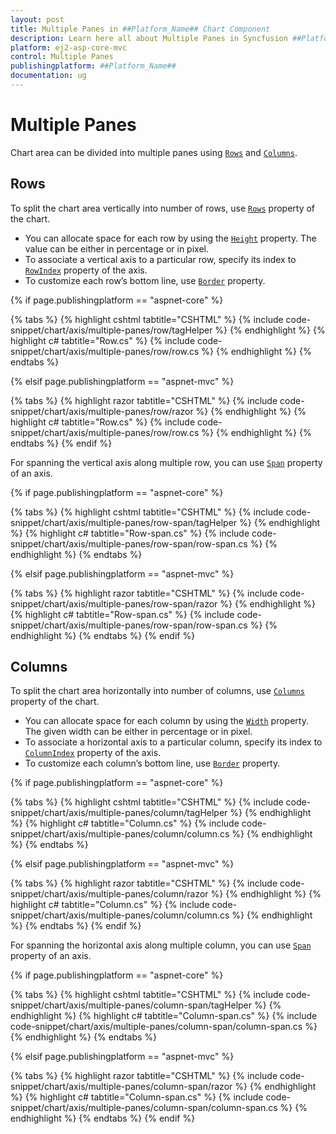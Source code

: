 ```yaml
---
layout: post
title: Multiple Panes in ##Platform_Name## Chart Component
description: Learn here all about Multiple Panes in Syncfusion ##Platform_Name## Chart component of Syncfusion Essential JS 2 and more.
platform: ej2-asp-core-mvc
control: Multiple Panes
publishingplatform: ##Platform_Name##
documentation: ug
---
```



# Multiple Panes

Chart area can be divided into multiple panes using [`Rows`](https://help.syncfusion.com/cr/aspnetcore-js2/Syncfusion.EJ2.Charts.ChartRow.html) and
[`Columns`](https://help.syncfusion.com/cr/aspnetcore-js2/Syncfusion.EJ2.Charts.ChartColumn.html).

## Rows

To split the chart area vertically into number of rows, use [`Rows`](https://help.syncfusion.com/cr/aspnetcore-js2/Syncfusion.EJ2.Charts.ChartRow.html) property of the chart.

* You can allocate space for each row by using the [`Height`](https://help.syncfusion.com/cr/aspnetcore-js2/Syncfusion.EJ2.Charts.ChartRow.html#Syncfusion_EJ2_Charts_ChartRow_Height)
property. The value can be either in percentage or in pixel.
* To associate a vertical axis to a particular row, specify its index to
[`RowIndex`](https://help.syncfusion.com/cr/aspnetcore-js2/Syncfusion.EJ2.Charts.ChartRow.html) property of the axis.
* To customize each row’s bottom line, use [`Border`](https://help.syncfusion.com/cr/aspnetcore-js2/Syncfusion.EJ2.Charts.ChartRow.html) property.

{% if page.publishingplatform == "aspnet-core" %}

{% tabs %}
{% highlight cshtml tabtitle="CSHTML" %}
{% include code-snippet/chart/axis/multiple-panes/row/tagHelper %}
{% endhighlight %}
{% highlight c# tabtitle="Row.cs" %}
{% include code-snippet/chart/axis/multiple-panes/row/row.cs %}
{% endhighlight %}
{% endtabs %}

{% elsif page.publishingplatform == "aspnet-mvc" %}

{% tabs %}
{% highlight razor tabtitle="CSHTML" %}
{% include code-snippet/chart/axis/multiple-panes/row/razor %}
{% endhighlight %}
{% highlight c# tabtitle="Row.cs" %}
{% include code-snippet/chart/axis/multiple-panes/row/row.cs %}
{% endhighlight %}
{% endtabs %}
{% endif %}



For spanning the vertical axis along multiple row, you can use [`Span`](https://help.syncfusion.com/cr/aspnetcore-js2/Syncfusion.EJ2.Charts.ChartRow.html) property of an axis.

{% if page.publishingplatform == "aspnet-core" %}

{% tabs %}
{% highlight cshtml tabtitle="CSHTML" %}
{% include code-snippet/chart/axis/multiple-panes/row-span/tagHelper %}
{% endhighlight %}
{% highlight c# tabtitle="Row-span.cs" %}
{% include code-snippet/chart/axis/multiple-panes/row-span/row-span.cs %}
{% endhighlight %}
{% endtabs %}

{% elsif page.publishingplatform == "aspnet-mvc" %}

{% tabs %}
{% highlight razor tabtitle="CSHTML" %}
{% include code-snippet/chart/axis/multiple-panes/row-span/razor %}
{% endhighlight %}
{% highlight c# tabtitle="Row-span.cs" %}
{% include code-snippet/chart/axis/multiple-panes/row-span/row-span.cs %}
{% endhighlight %}
{% endtabs %}
{% endif %}



## Columns

To split the chart area horizontally into number of columns, use [`Columns`](https://help.syncfusion.com/cr/aspnetcore-js2/Syncfusion.EJ2.Charts.ChartColumn.html) property of the chart.

* You can allocate space for each column by using the [`Width`](https://help.syncfusion.com/cr/aspnetcore-js2/Syncfusion.EJ2.Charts.ChartColumn.html#Syncfusion_EJ2_Charts_ChartColumn_Width)
property. The given width can be either in percentage or in pixel.
* To associate a horizontal axis to a particular column, specify its index to
[`ColumnIndex`](https://help.syncfusion.com/cr/aspnetcore-js2/Syncfusion.EJ2.Charts.ChartColumn.html) property of the axis.
* To customize each column’s bottom line, use [`Border`](https://help.syncfusion.com/cr/aspnetcore-js2/Syncfusion.EJ2.Charts.ChartColumn.html#Syncfusion_EJ2_Charts_ChartColumn_Border) property.

{% if page.publishingplatform == "aspnet-core" %}

{% tabs %}
{% highlight cshtml tabtitle="CSHTML" %}
{% include code-snippet/chart/axis/multiple-panes/column/tagHelper %}
{% endhighlight %}
{% highlight c# tabtitle="Column.cs" %}
{% include code-snippet/chart/axis/multiple-panes/column/column.cs %}
{% endhighlight %}
{% endtabs %}

{% elsif page.publishingplatform == "aspnet-mvc" %}

{% tabs %}
{% highlight razor tabtitle="CSHTML" %}
{% include code-snippet/chart/axis/multiple-panes/column/razor %}
{% endhighlight %}
{% highlight c# tabtitle="Column.cs" %}
{% include code-snippet/chart/axis/multiple-panes/column/column.cs %}
{% endhighlight %}
{% endtabs %}
{% endif %}



For spanning the horizontal axis along multiple column, you can use [`Span`](https://help.syncfusion.com/cr/aspnetcore-js2/Syncfusion.EJ2.Charts.ChartColumn.html) property of an axis.

{% if page.publishingplatform == "aspnet-core" %}

{% tabs %}
{% highlight cshtml tabtitle="CSHTML" %}
{% include code-snippet/chart/axis/multiple-panes/column-span/tagHelper %}
{% endhighlight %}
{% highlight c# tabtitle="Column-span.cs" %}
{% include code-snippet/chart/axis/multiple-panes/column-span/column-span.cs %}
{% endhighlight %}
{% endtabs %}

{% elsif page.publishingplatform == "aspnet-mvc" %}

{% tabs %}
{% highlight razor tabtitle="CSHTML" %}
{% include code-snippet/chart/axis/multiple-panes/column-span/razor %}
{% endhighlight %}
{% highlight c# tabtitle="Column-span.cs" %}
{% include code-snippet/chart/axis/multiple-panes/column-span/column-span.cs %}
{% endhighlight %}
{% endtabs %}
{% endif %}


